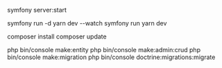 symfony server:start

symfony run -d yarn dev --watch
symfony run yarn dev

composer install
composer update

php bin/console make:entity
php bin/console make:admin:crud
php bin/console make:migration
php bin/console doctrine:migrations:migrate